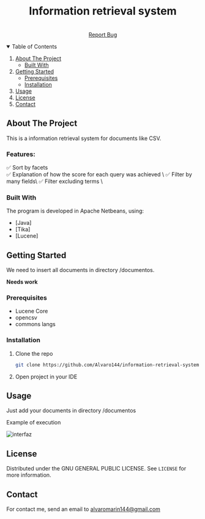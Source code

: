 
<!-- PROJECT LOGO -->

<br />
<p align="center">
    <a href="https://github.com/Alvaro144/information-retrieval-system">
        <!--<img src=  alt="Logo" width="160" height="160">-->
    </a>
</p>
<h1 align="center">Information retrieval system </h1>

<p align="center">
    <br />
    <a href="https://github.com/Alvaro144/detect-new-product-wallapop/issues">Report Bug</a>
</p>



<!-- TABLE OF CONTENTS -->
<details open="open">
  <summary>Table of Contents</summary>
  <ol>
    <li>
      <a href="#about-the-project">About The Project</a>
      <ul>
        <li><a href="#built-with">Built With</a></li>
      </ul>
    </li>
    <li>
      <a href="#getting-started">Getting Started</a>
      <ul>
        <li><a href="#prerequisites">Prerequisites</a></li>
        <li><a href="#installation">Installation</a></li>
      </ul>
    </li>
    <li><a href="#usage">Usage</a></li>
    <li><a href="#license">License</a></li>
    <li><a href="#contact">Contact</a></li>

  </ol>
</details>



<!-- ABOUT THE PROJECT -->
## About The Project

This is a information retrieval system for documents like CSV.

### Features:

:white_check_mark: Sort by facets \
:white_check_mark: Explanation of how the score for each query was achieved \ 
:white_check_mark: Filter by many fields\ 
:white_check_mark: Filter excluding terms \ 

### Built With

The program is developed in Apache Netbeans, using:

* [Java]
* [Tika]
* [Lucene]

<!-- GETTING STARTED -->
## Getting Started
We need to insert all documents in directory /documentos.

**Needs work**

### Prerequisites

* Lucene Core
* opencsv
* commons langs

### Installation

1. Clone the repo
   ```sh
   git clone https://github.com/Alvaro144/information-retrieval-system.git
   ```
2. Open project in your IDE   


<!-- USAGE EXAMPLES -->
## Usage

Just add your documents in directory /documentos

Example of execution 

![interfaz](https://user-images.githubusercontent.com/16016494/154090729-5f9c4062-8915-49ac-8a69-3d20165f65cd.png)


<!-- LICENSE -->
## License

Distributed under the GNU GENERAL PUBLIC LICENSE. See `LICENSE` for more information.

<!-- Contacs -->
## Contact

For contact me, send an email to alvaromarin144@gmail.com
